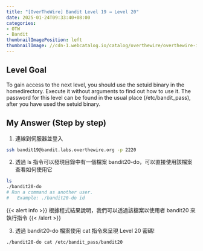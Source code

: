 ```yaml
---
title: "[OverTheWire] Bandit Level 19 → Level 20"
date: 2025-01-24T09:33:40+08:00
categories:
- OTW
- Bandit
thumbnailImagePosition: left
thumbnailImage: //cdn-1.webcatalog.io/catalog/overthewire/overthewire-icon-filled-256.png?v=1714775373043
---
```


<!--more-->

## Level Goal

To gain access to the next level, you should use the setuid binary in the homedirectory. Execute it without arguments to find out how to use it. The password for this level can be found in the usual place (/etc/bandit_pass), after you have used the setuid binary.

## My Answer (Step by step)

1. 連線到伺服器並登入

```bash
ssh bandit19@bandit.labs.overthewire.org -p 2220
```

2. 透過 ls 指令可以發現目錄中有一個檔案 bandit20-do，可以直接使用該檔案查看如何使用它

```bash
ls
./bandit20-do
# Run a command as another user.
#   Example: ./bandit20-do id
```

{{< alert info >}}
根據程式結果說明，我們可以透過該檔案以使用者 bandit20 來執行指令
{{< /alert >}}

3. 透過 bandit20-do 檔案使用 cat 指令來呈現 Level 20 密碼!

```bash
./bandit20-do cat /etc/bandit_pass/bandit20
```
